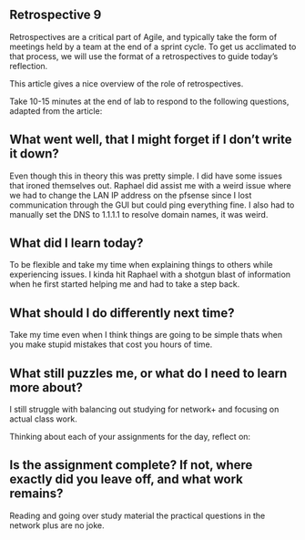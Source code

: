 ## Retrospective 9

Retrospectives are a critical part of Agile, and typically take the form of meetings held by a team at the end of a sprint cycle. To get us acclimated to that process, we will use the format of a retrospectives to guide today’s reflection.

This article gives a nice overview of the role of retrospectives.

Take 10-15 minutes at the end of lab to respond to the following questions, adapted from the article:

## What went well, that I might forget if I don’t write it down?
Even though this in theory this was pretty simple. I did have some issues that ironed themselves out. Raphael did assist me with a weird issue where we had to change the LAN IP address on the pfsense since I lost communication through the GUI but could ping everything fine. I also had to manually set the DNS to 1.1.1.1 to resolve domain names, it was weird.

## What did I learn today?
To be flexible and take my time when explaining things to others while experiencing issues. I kinda hit Raphael with a shotgun blast of information when he first started helping me and had to take a step back.

## What should I do differently next time?
Take my time even when I think things are going to be simple thats when you make stupid mistakes that cost you hours of time.


## What still puzzles me, or what do I need to learn more about?
I still struggle with balancing out studying for network+ and focusing on actual class work.

Thinking about each of your assignments for the day, reflect on:

## Is the assignment complete? If not, where exactly did you leave off, and what work remains?
Reading and going over study material the practical questions in the network plus are no joke.
